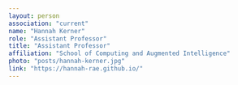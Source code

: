 ```yaml
---
layout: person
association: "current"
name: "Hannah Kerner"
role: "Assistant Professor"
title: "Assistant Professor"
affiliation: "School of Computing and Augmented Intelligence"
photo: "posts/hannah-kerner.jpg"
link: "https://hannah-rae.github.io/"
---
```

